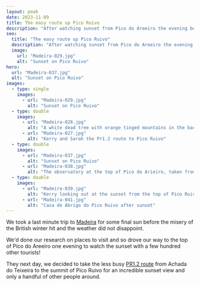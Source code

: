 ```yaml
---
layout: peak
date: 2023-11-09
title: The easy route up Pico Ruivo
description: "After watching sunset from Pico do Areeiro the evening before, we decided to take a walk to the top of Pico Ruivo to see if the view was better"
seo:
  title: "The easy route up Pico Ruivo"
  description: "After watching sunset from Pico do Areeiro the evening before, we decided to take a walk to the top of Pico Ruivo to see if the view was better"
  image:
    url: "Madeira-029.jpg"
    alt: "Sunset on Pico Ruivo"
hero:
  url: "Madeira-037.jpg"
  alt: "Sunset on Pico Ruivo"
images:
  - type: single
    images:
      - url: "Madeira-029.jpg"
        alt: "Sunset on Pico Ruivo"
  - type: double
    images:
      - url: "Madeira-028.jpg"
        alt: "A white dead tree with orange tinged mountains in the background"
      - url: "Madeira-027.jpg"
        alt: "Kerry and Sarah the Pr1.2 route to Pico Ruivo"
  - type: double
    images:
      - url: "Madeira-037.jpg"
        alt: "Sunset on Pico Ruivo"
      - url: "Madeira-038.jpg"
        alt: "The observatory at the top of Pico do Arieiro, taken from Pico Ruivo at sunset"
  - type: double
    images:
      - url: "Madeira-039.jpg"
        alt: "Kerry looking out at the sunset from the top of Pico Ruivo"
      - url: "Madeira-041.jpg"
        alt: "Casa de Abrigo do Pico Ruivo after sunset"
---
```


We took a last minute trip to [Madeira](/photography/madeira) for some final sun before the misery of the British winter hit and the weather did not disappoint.

We'd done our research on places to visit and so drove our way to the top of Pico do Areeiro one evening to watch the sunset with a few hundred other tourists!

They next day, we decided to take the less busy [PR1.2 route](https://visitmadeira.com/en/what-to-do/nature-seekers/activities/hiking/pr-12-vereda-do-pico-ruivo/) from Achada do Teixeira to the summit of Pico Ruivo for an incredible sunset view and only a handful of other people around.